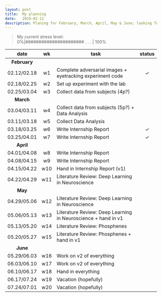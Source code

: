 ```yaml
---
layout: post
title:  My planning
date:   2019-02-11
description: Planing for February, March, April, May & June; looking forward to the PhD!
---
```


>    My current stress level: \
0%|###################### . . . | 100%

| date | wk | task | status|
|:-----------:|:----:|-----------------------------------------|:-----------:|
|<b>February</b>||||
| 02.12/02.18 | w1   |Complete adversarial images + eyetracking experiment code    |&#10003;|
| 02.18/02.25 | w2   |Set up experiment with the lab                               |   |
| 02.25/03.04 | w3   |Collect data from subjects (4p?)                             |   |
|<b>March</b>|||
| 03.04/03.11 | w4   |Collect data from subjects (5p?) + Data Analysis             |   |
| 03.11/03.18 | w5   |Collect Data Analysis                                                |   |
| 03.18/03.25 | w6   |Write Internship Report                                      |&#10003;|
| 03.25/04.01 | w7   |Write Internship Report                                      |&#10003;|
|<b>April</b>||||
| 04.01/04.08 | w8   |Write Internship Report                                      |   |
| 04.08/04.15 | w9   |Write Internship Report                                      |   |
| 04.15/04.22 | w10  |Hand in Internship Report (v1)                               |   |
| 04.22/04.29 | w11  |Literature Review: Deep Learning in Neuroscience             |   |
|<b>May</b>||||
| 04.29/05.06 | w12  |Literature Review: Deep Learning in Neuroscience             |   |
| 05.06/05.13 | w13  |Literature Review: Deep Learning in Neuroscience + hand in v1|   |
| 05.13/05.20 | w14  |Literature Review: Phosphenes                                |   |
| 05.20/05.27 | w15  |Literature Review: Phosphenes + hand in v1                   |   |
|<b>June</b>||||
| 05.29/06.03 | w16  | Work on v2 of everything                                    |   |
| 06.03/06.10 | w17  | Work on v2 of everything                                    |   |
| 06.10/06.17 | w18  | Hand in everything                                          |   |
| 06.17/07.24 | w19| Vacation (hopefully)                                          |   |
| 07.24/07.01 | w20| Vacation (hopefully)                                          |   |


